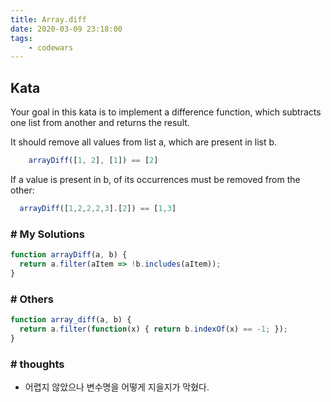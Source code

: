 ```yaml
---
title: Array.diff
date: 2020-03-09 23:18:00
tags:
    - codewars
---
```


## Kata
Your goal in this kata is to implement a difference function, which subtracts one list from another and returns the result.

It should remove all values from list a, which are present in list b.
```javascript
    arrayDiff([1, 2], [1]) == [2]
```

If a value is present in b, of its occurrences must be removed from the other:
```javascript
  arrayDiff([1,2,2,2,3].[2]) == [1,3]
```


### # My Solutions
```javascript
function arrayDiff(a, b) {
  return a.filter(aItem => !b.includes(aItem));
}
```


### # Others
```javascript
function array_diff(a, b) {
  return a.filter(function(x) { return b.indexOf(x) == -1; });
}
```

### # thoughts
- 어렵지 않았으나 변수명을 어떻게 지을지가 막혔다.
